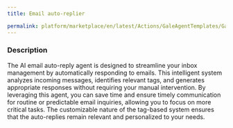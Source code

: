 ```yaml
---
title: Email auto-replier

permalink: platform/marketplace/en/latest/Actions/GaleAgentTemplates/GaleTL_023
---
```

### Description

The AI email auto-reply agent is designed to streamline your inbox management by automatically responding to emails. This intelligent system analyzes incoming messages, identifies relevant tags, and generates appropriate responses without requiring your manual intervention. By leveraging this agent, you can save time and ensure timely communication for routine or predictable email inquiries, allowing you to focus on more critical tasks. The customizable nature of the tag-based system ensures that the auto-replies remain relevant and personalized to your needs.